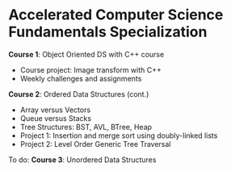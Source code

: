 # Accelerated Computer Science Fundamentals Specialization

**Course 1**: Object Oriented DS with C++ course

- Course project: Image transform with C++
- Weekly challenges and assignments

**Course 2**: Ordered Data Structures (cont.)

- Array versus Vectors
- Queue versus Stacks
- Tree Structures: BST, AVL, BTree, Heap
- Project 1: Insertion and merge sort using doubly-linked lists
- Project 2: Level Order Generic Tree Traversal


To do: 
**Course 3**: Unordered Data Structures

